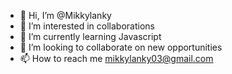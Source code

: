 - 👋 Hi, I’m @Mikkylanky
- 👀 I’m interested in collaborations 
- 🌱 I’m currently learning Javascript
- 💞️ I’m looking to collaborate on new opportunities 
- 📫 How to reach me mikkylanky03@gmail.com

<!---
Mikkylanky/Mikkylanky is a ✨ special ✨ repository because its `README.md` (this file) appears on your GitHub profile.
You can click the Preview link to take a look at your changes.
--->
